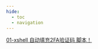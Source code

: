 ```yaml
---
hide:
  - toc
  - navigation
---
```


[01-xshell 自动填充2FA验证码 脚本！](ScriptBox/01-xshell-2fa.js/xshell-2fa.js.md)


